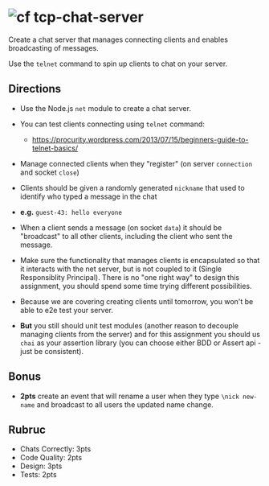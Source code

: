 ![cf](https://i.imgur.com/7v5ASc8.png) tcp-chat-server
======

Create a chat server that manages connecting clients and enables broadcasting of messages.

Use the `telnet` command to spin up clients to chat on your server.

## Directions

* Use the Node.js `net` module to create a chat server. 

* You can test clients connecting using `telnet` command:
	* https://procurity.wordpress.com/2013/07/15/beginners-guide-to-telnet-basics/

* Manage connected clients when they "register" (on server `connection` and socket `close`)

* Clients should be given a randomly generated `nickname` that used to identify who typed a message in the chat
 * **e.g.** `guest-43: hello everyone`
 
* When a client sends a message (on socket `data`) it should be "broadcast" to all other clients, including the
client who sent the message.

* Make sure the functionality that manages clients is encapsulated so that it interacts with the net server,
but is not coupled to it (Single Responsiblity Principal). There is no "one right way" to design this assignment, you
should spend some time trying different possibilities.
 
* Because we are covering creating clients until tomorrow, you won't be able to e2e test your server.

* **But** you still should unit test modules (another reason to decouple managing clients from the server) and for this assignment you  should us `chai` as your assertion library (you can choose either BDD or Assert api - just be consistent).

## Bonus

* **2pts** create an event that will rename a user when they type 
`\nick new-name` and broadcast to all users the updated name change.
 
## Rubruc

* Chats Correctly: 3pts
* Code Quality: 2pts
* Design: 3pts
* Tests: 2pts
